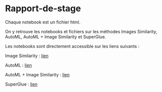 # Rapport-de-stage

Chaque notebook est un fichier html.

On y retrouve les notebooks et fichiers sur les méthodes Images Similarity, AutoML, AutoML + Image Similarity et SuperGlue.

Les notebooks sont directement accessible sur les liens suivants : 

Image Similarity : [lien](https://htmlpreview.github.io/?https://github.com/idirsadaoui/Rapport-de-stage/blob/main/Image_Similarity/Image_similarity.html)

AutoML : [lien](https://htmlpreview.github.io/?https://github.com/idirsadaoui/Rapport-de-stage/blob/main/Auto_ML/AUTO_ML.html) 

AutoML + Image Similarity : [lien](https://htmlpreview.github.io/?https://github.com/idirsadaoui/Rapport-de-stage/blob/main/Auto_ML_%2B_Image_Similarity/AutoML_%2B_Image_Similarity.html) 

SuperGlue : [lien](https://htmlpreview.github.io/?https://github.com/idirsadaoui/Rapport-de-stage/blob/main/SuperGlue/SuperGlue.html)
